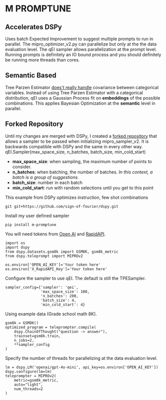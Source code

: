 # M PROMPTUNE
## Accelerates DSPy
Uses batch Expected Improvement to suggest multiple prompts to run in parallel. The mipro_optimizer_v2.py can parallelize but only at the the data evaluation level. The qEI sampler allows parallelization at the prompt level. Running prompts is definitely an IO bound process and you should definitely be running more threads than cores.
## Semantic Based
Tree Parzen Estimator [does't really handle](https://proceedings.mlr.press/v108/ma20a/ma20a.pdf) covariance between categorical variables. Instead of using Tree Parzen Estimator with a categorical distribution, qEI uses a Gaussian Process fit on **embeddings** of the possible combinations. This applies Bayesian Optimization at the **semantic** level in parallel.
## Forked Repository
Until my changes are merged with DSPy, I created a [forked repository](https://github.com/sign-of-fourier/dspy) that allows a sampler to be passed when initializing mipro_sampler_v2.
It is backwards compatible with DSPy and the same in every other way.
qEI.Sampler(max_space_size, n_batches, batch_size, min_cold_start)
- **max_space_size**: when sampling, the maximum number of points to consider.
- **n_batches**: when batching, the number of batches. *In this context, a batch is a group of suggestions.*
- **batch_size**: number in each batch
- **min_cold_start**: run with random selections until you get to this point

This example from DSPy optimizes instruction, few shot combinations
```
git git+https://github.com/sign-of-fourier/dspy.git      
```
Install my user defined sampler
```
pip install m-promptune
```
You will need tokens from [Open AI](https://platform.openai.com/api-keys) and [RapidAPI](https://rapidapi.com/info-FLGers_gH/api/batch-bayesian-optimization).
```
import os
import dspy
from dspy.datasets.gsm8k import GSM8K, gsm8k_metric
from dspy.teleprompt import MIPROv2

os.environ['OPEN_AI_KEY']='Your token here'
os.environ['X_RapidAPI_Key']='Your token here'
```
Configure the sampler to use qEI. The default is still the TPESampler.
```
sampler_config={'sampler': 'qei',
                'max_space_size': 100,
                'n_batches': 200,
                'batch_size': 4,
                'min_cold_start': 4}

```
Using example data (Grade school math 8K).
```
gsm8k = GSM8K()
optimized_program = teleprompter.compile(
    dspy.ChainOfThought("question -> answer"),
    trainset=gsm8k.train,
    n_jobs=2,
    **sampler_config
)
```
Specify the number of threads for parallelizing at the data evaluation level.
```
lm = dspy.LM('openai/gpt-4o-mini', api_key=os.environ['OPEN_AI_KEY'])
dspy.configure(lm=lm)
teleprompter = MIPROv2(
    metric=gsm8k_metric,
    auto="light",
    num_threads=2
)
```
